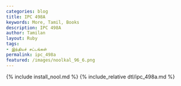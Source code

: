 ```yaml
---  
categories: blog  
title: IPC 498A
keywords: More, Tamil, Books  
description: IPC 498A
author: Tamilan  
layout: Ruby  
tags:     
- இந்தியச் சட்டங்கள்
permalink: ipc_498a  
featured: /images/noolkal_96_6.png  
---  
```

{% include install_nool.md %} 
{% include_relative dtl/ipc_498a.md %} 
